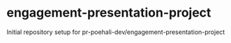 # engagement-presentation-project

Initial repository setup for pr-poehali-dev/engagement-presentation-project